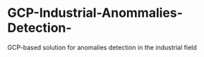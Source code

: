 # GCP-Industrial-Anommalies-Detection-
GCP-based solution for anomalies detection in the industrial field
